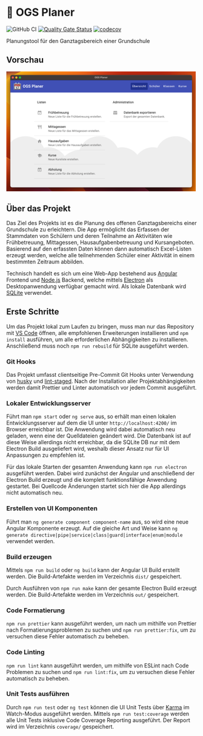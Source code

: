# 📆 OGS Planer

![GitHub CI](https://github.com/svierk/ogs-planer-app/actions/workflows/ci.yaml/badge.svg)
[![Quality Gate Status](https://sonarcloud.io/api/project_badges/measure?project=svierk_ogs-planer-app&metric=alert_status)](https://sonarcloud.io/summary/new_code?id=svierk_ogs-planer-app)
[![codecov](https://codecov.io/gh/svierk/ogs-planer-app/branch/main/graph/badge.svg?token=W0VGTTH1VJ)](https://codecov.io/gh/svierk/ogs-planer-app)

Planungstool für den Ganztagsbereich einer Grundschule

## Vorschau

<img src="./preview.png" alt="preview" width="500">

## Über das Projekt

Das Ziel des Projekts ist es die Planung des offenen Ganztagsbereichs einer Grundschule zu erleichtern. Die App ermöglicht das Erfassen der Stammdaten von Schülern und deren Teilnahme an Aktivitäten wie Frühbetreuung, Mittagessen, Hausaufgabenbetreuung und Kursangeboten. Basierend auf den erfassten Daten können dann automatisch Excel-Listen erzeugt werden, welche alle teilnehmenden Schüler einer Aktivität in einem bestimmten Zeitraum abbilden.

Technisch handelt es sich um eine Web-App bestehend aus [Angular](https://angular.io/) Frontend und [Node.js](https://nodejs.org/) Backend, welche mittels [Electron](https://www.electronjs.org/) als Desktopanwendung verfügbar gemacht wird. Als lokale Datenbank wird [SQLite](https://www.sqlite.org/) verwendet.

## Erste Schritte

Um das Projekt lokal zum Laufen zu bringen, muss man nur das Repository mit [VS Code](https://code.visualstudio.com/) öffnen, alle empfohlenen Erweiterungen installieren und `npm install` ausführen, um alle erforderlichen Abhängigkeiten zu installieren. Anschließend muss noch `npm run rebuild` für SQLite ausgeführt werden.

### Git Hooks

Das Projekt umfasst clientseitige Pre-Commit Git Hooks unter Verwendung von [husky](https://github.com/typicode/husky) und [lint-staged](https://github.com/okonet/lint-staged). Nach der Installation aller Projektabhängigkeiten werden damit Prettier und Linter automatisch vor jedem Commit ausgeführt.

### Lokaler Entwicklungsserver

Führt man `npm start` oder `ng serve` aus, so erhält man einen lokalen Entwicklungsserver auf dem die UI unter `http://localhost:4200/` im Browser erreichbar ist. Die Anwendung wird dabei automatisch neu geladen, wenn eine der Quelldateien geändert wird. Die Datenbank ist auf diese Weise allerdings nicht erreichbar, da die SQLite DB nur mit dem Electron Build ausgeliefert wird, weshalb dieser Ansatz nur für UI Anpassungen zu empfehlen ist.

Für das lokale Starten der gesamten Anwendung kann `npm run electron` ausgeführt werden. Dabei wird zunächst der Angular und anschließend der Electron Build erzeugt und die komplett funktionsfähige Anwendung gestartet. Bei Quellcode Änderungen startet sich hier die App allerdings nicht automatisch neu.

### Erstellen von UI Komponenten

Führt man `ng generate component component-name` aus, so wird eine neue Angular Komponente erzeugt. Auf die gleiche Art und Weise kann `ng generate directive|pipe|service|class|guard|interface|enum|module` verwendet werden.

### Build erzeugen

Mittels `npm run build` oder `ng build` kann der Angular UI Build erstellt werden. Die Build-Artefakte werden im Verzeichnis `dist/` gespeichert.

Durch Ausführen von `npm run make` kann der gesamte Electron Build erzeugt werden. Die Build-Artefakte werden im Verzeichnis `out/` gespeichert.

### Code Formatierung

`npm run prettier` kann ausgeführt werden, um nach um mithilfe von Prettier nach Formatierungsproblemen zu suchen und `npm run prettier:fix`, um zu versuchen diese Fehler automatisch zu beheben.

### Code Linting

`npm run lint` kann ausgeführt werden, um mithilfe von ESLint nach Code Problemen zu suchen und `npm run lint:fix`, um zu versuchen diese Fehler automatisch zu beheben.

### Unit Tests ausführen

Durch `npm run test` oder `ng test` können die UI Unit Tests über [Karma](https://karma-runner.github.io) im Watch-Modus ausgeführt werden. Mittels `npm run test:coverage` werden alle Unit Tests inklusive Code Coverage Reporting ausgeführt. Der Report wird im Verzeichnis `coverage/` gespeichert.
